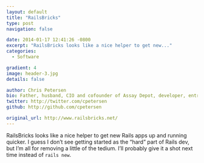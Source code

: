 ```yaml
---
layout: default
title: "RailsBricks"
type: post
navigation: false

date: 2014-01-17 12:41:26 -0800
excerpt: "RailsBricks looks like a nice helper to get new..."
categories:
  - Software

gradient: 4
image: header-3.jpg
details: false

author: Chris Petersen
bio: Father, husband, CIO and cofounder of Assay Depot, developer, entrepreneur and technologist.
twitter: http://twitter.com/cpetersen
github: http://github.com/cpetersen

original_url: http://www.railsbricks.net/
---
```



RailsBricks looks like a nice helper to get new Rails apps up and running quicker. I guess I don’t see getting started as the “hard” part of Rails dev, but I’m all for removing a little of the tedium. I’ll probably give it a shot next time instead of `rails new`.

